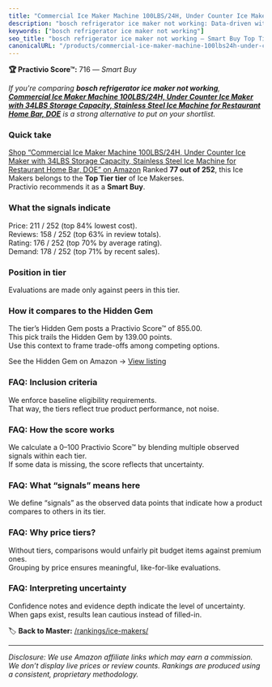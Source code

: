 ```yaml
---
title: "Commercial Ice Maker Machine 100LBS/24H, Under Counter Ice Maker with 34LBS Storage Capacity, Stainless Steel Ice Machine for Restaurant Home Bar, DOE"
description: "bosch refrigerator ice maker not working: Data-driven within Top Tier ranking using the Practivio Score™. Positioned by quality, value, demand, findability, mo…"
keywords: ["bosch refrigerator ice maker not working"]
seo_title: "bosch refrigerator ice maker not working — Smart Buy Top Tier (2025)"
canonicalURL: "/products/commercial-ice-maker-machine-100lbs24h-under-counter-ice-maker-with-34lbs-storage-capacity-stainless-steel-ice-machine-for-restaurant-home-bar-doe-B0D73FGBS8/"
---
```


**🏆 Practivio Score™:** 716 — _Smart Buy_


*If you're comparing **bosch refrigerator ice maker not working**, **[Commercial Ice Maker Machine 100LBS/24H, Under Counter Ice Maker with 34LBS Storage Capacity, Stainless Steel Ice Machine for Restaurant Home Bar, DOE](https://www.amazon.com/dp/B0D73FGBS8?tag=practivio-20)** is a strong alternative to put on your shortlist.*
### Quick take
[Shop “Commercial Ice Maker Machine 100LBS/24H, Under Counter Ice Maker with 34LBS Storage Capacity, Stainless Steel Ice Machine for Restaurant Home Bar, DOE” on Amazon](https://www.amazon.com/dp/B0D73FGBS8?tag=practivio-20)
Ranked **77 out of 252**, this Ice Makers belongs to the **Top Tier tier** of Ice Makerses.  
Practivio recommends it as a **Smart Buy**.

### What the signals indicate
Price: 211 / 252 (top 84% lowest cost).  
Reviews: 158 / 252 (top 63% in review totals).  
Rating: 176 / 252 (top 70% by average rating).  
Demand: 178 / 252 (top 71% by recent sales).

### Position in tier
Evaluations are made only against peers in this tier.

### How it compares to the Hidden Gem
The tier’s Hidden Gem posts a Practivio Score™ of 855.00.  
This pick trails the Hidden Gem by 139.00 points.  
Use this context to frame trade-offs among competing options.  

See the Hidden Gem on Amazon → [View listing](https://www.amazon.com/dp/B0964BF4N7?tag=practivio-20)

### FAQ: Inclusion criteria
We enforce baseline eligibility requirements.  
That way, the tiers reflect true product performance, not noise.

### FAQ: How the score works
We calculate a 0–100 Practivio Score™ by blending multiple observed signals within each tier.  
If some data is missing, the score reflects that uncertainty.

### FAQ: What “signals” means here
We define “signals” as the observed data points that indicate how a product compares to others in its tier.

### FAQ: Why price tiers?
Without tiers, comparisons would unfairly pit budget items against premium ones.  
Grouping by price ensures meaningful, like-for-like evaluations.

### FAQ: Interpreting uncertainty
Confidence notes and evidence depth indicate the level of uncertainty.  
When gaps exist, results lean cautious instead of filled-in.


🏷️ **Back to Master:** [/rankings/ice-makers/](/rankings/ice-makers/)

---
_Disclosure: We use Amazon affiliate links which may earn a commission. We don’t display live prices or review counts. Rankings are produced using a consistent, proprietary methodology._
